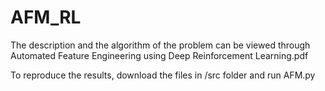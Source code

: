 # AFM_RL
The description and the algorithm of the problem can be viewed through Automated Feature Engineering using Deep Reinforcement Learning.pdf

To reproduce the results, download the files in /src folder and run AFM.py 
